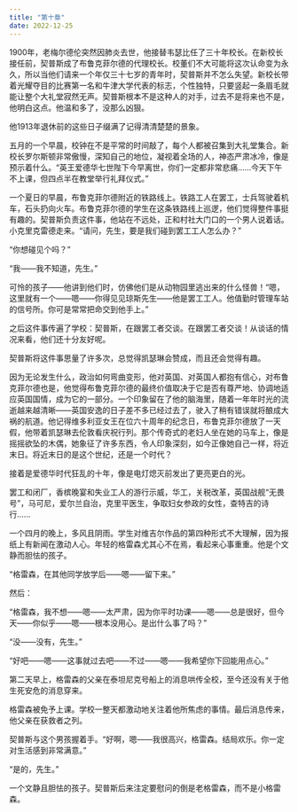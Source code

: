 ```yaml
---
title: "第十章"
date: 2022-12-25
---
```

1900年，老梅尔德伦突然因肺炎去世，他接替韦瑟比任了三十年校长。在新校长接任前，契普斯成了布鲁克菲尔德的代理校长。校董们不大可能将这次认命变为永久，所以当他们请来一个年仅三十七岁的青年时，契普斯并不怎么失望。新校长带着光耀夺目的比赛第一名和牛津大学代表的标志，个性独特，只要竖起一条眉毛就能让整个大礼堂寂然无声。契普斯根本不是这种人的对手，过去不是将来也不是，他明白这点。他温和多了，没那么凶狠。

他1913年退休前的这些日子缀满了记得清清楚楚的景象。

五月的一个早晨，校钟在不是平常的时间敲了，每个人都被召集到大礼堂集合。新校长罗尔斯顿非常傲慢，深知自己的地位，凝视着全场的人，神态严肃冰冷，像是预示着什么。“英王爱德华七世陛下今早离世，你们一定都非常悲痛......今天下午不上课，但四点半在教堂举行礼拜仪式。”

一个夏日的早晨，布鲁克菲尔德附近的铁路线上。铁路工人在罢工，士兵驾驶着机车，石头扔向火车。布鲁克菲尔德的学生在这条铁路线上巡逻，他们觉得整件事挺有趣的。契普斯负责这件事，他站在不远处，正和村社大门口的一个男人说着话。小克里克雷德走来。“请问，先生，要是我们碰到罢工工人怎么办？”

“你想碰见个吗？”

“我——我不知道，先生。”

可怜的孩子——他讲到他们时，仿佛他们是从动物园里逃出来的什么怪兽！“嗯，这里就有一个——嗯——你得见见琼斯先生——他是罢工工人。他值勤时管理车站的信号所。你可是常常把命交到他手上。”

之后这件事传遍了学校：契普斯，在跟罢工者交谈。在跟罢工者交谈！从谈话的情况来看，他们还十分友好呢。

契普斯将这件事思量了许多次，总觉得凯瑟琳会赞成，而且还会觉得有趣。

因为无论发生什么，政治如何弯曲变形，他对英国、对英国人都抱有信心，对布鲁克菲尔德也是，他觉得布鲁克菲尔德的最终价值取决于它是否有尊严地、协调地适应英国国情，成为它的一部分。一个印象留在了他的脑海里，随着一年年时光的流逝越来越清晰——英国安逸的日子差不多已经过去了，驶入了稍有错误就将酿成大祸的航道。他记得维多利亚女王在位六十周年的纪念日，布鲁克菲尔德放了一天假，他带着凯瑟琳去伦敦看庆祝行列。那个传奇式的老妇人坐在她的马车上，像是摇摇欲坠的木偶，她象征了许多东西，令人印象深刻，如今正像她自己一样，将近末日。将近末日的是这个世纪，还是一个时代？

接着是爱德华时代狂乱的十年，像是电灯熄灭前发出了更亮更白的光。

罢工和闭厂，香槟晚宴和失业工人的游行示威，华工，关税改革，英国战舰“无畏号”，马可尼，爱尔兰自治，克里平医生，争取妇女参政的女性，查特吉的诗行......

一个四月的晚上，多风且阴雨。学生对维吉尔作品的第四种形式不大理解，因为报纸上有新闻在激动人心。年轻的格雷森尤其心不在焉，看起来心事重重。他是个文静而胆怯的孩子。

“格雷森，在其他同学放学后——嗯——留下来。”

然后：

“格雷森，我不想——嗯——太严肃，因为你平时功课——嗯——总是很好，但今天——你似乎——嗯——根本没用心。是出什么事了吗？”

“没——没有，先生。”

“好吧——嗯——这事就过去吧——不过——嗯——我希望你下回能用点心。”

第二天早上，格雷森的父亲在泰坦尼克号船上的消息哄传全校，至今还没有关于他生死安危的消息穿来。

格雷森被免予上课。学校一整天都激动地关注着他所焦虑的事情。最后消息传来，他父亲在获救者之列。

契普斯与这个男孩握着手。“好啊，嗯——我很高兴，格雷森。结局欢乐。你一定对生活感到非常满意。”

“是的，先生。”

一个文静且胆怯的孩子。契普斯后来注定要慰问的倒是老格雷森，而不是小格雷森。